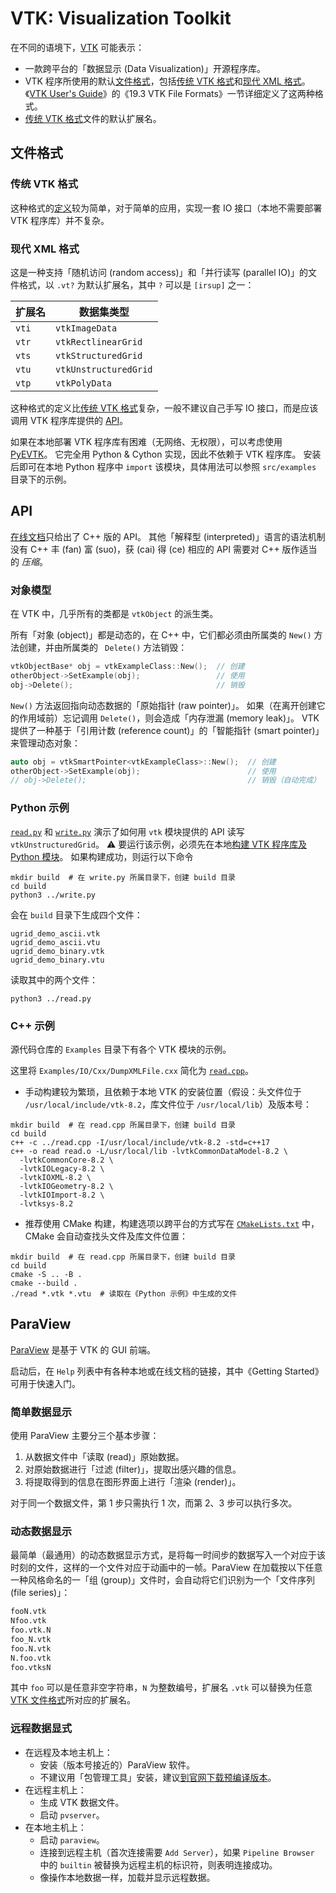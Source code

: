 # VTK: Visualization Toolkit

在不同的语境下，[VTK](https://www.vtk.org) 可能表示：
- 一款跨平台的「数据显示 (Data Visualization)」开源程序库。
- VTK 程序所使用的默认[文件格式](#文件格式)，包括[传统 VTK 格式](./legacy_vtk_format.md#传统-VTK-格式)和[现代 XML 格式](#现代-XML-格式)。《[VTK User's Guide](https://www.kitware.com/products/books/VTKUsersGuide.pdf)》的《19.3 VTK File Formats》一节详细定义了这两种格式。
- [传统 VTK 格式](./legacy_vtk_format.md#传统-VTK-格式)文件的默认扩展名。

## 文件格式
### 传统 VTK 格式
这种格式的[定义](./legacy_vtk_format.md#传统-VTK-格式)较为简单，对于简单的应用，实现一套 IO 接口（本地不需要部署 VTK 程序库）并不复杂。

### 现代 XML 格式
这是一种支持「随机访问 (random access)」和「并行读写 (parallel IO)」的文件格式，以 `.vt?` 为默认扩展名，其中 `?` 可以是 `[irsup]` 之一：

| 扩展名 | 数据集类型              |
| ----- | --------------------- |
| `vti` | `vtkImageData`        |
| `vtr` | `vtkRectlinearGrid`   |
| `vts` | `vtkStructuredGrid`   |
| `vtu` | `vtkUnstructuredGrid` |
| `vtp` | `vtkPolyData`         |

这种格式的定义比[传统 VTK 格式](./legacy_vtk_format.md#传统-VTK-格式)复杂，一般不建议自己手写 IO 接口，而是应该调用 VTK 程序库提供的 [API](#API)。

如果在本地部署 VTK 程序库有困难（无网络、无权限），可以考虑使用 [PyEVTK](https://bitbucket.org/pauloh/pyevtk)。
它完全用 Python & Cython 实现，因此不依赖于 VTK 程序库。
安装后即可在本地 Python 程序中 `import` 该模块，具体用法可以参照 `src/examples` 目录下的示例。

## API
[在线文档](https://vtk.org/doc/nightly/html)只给出了 C++ 版的 API。
其他「解释型 (interpreted)」语言的语法机制没有 C++ 丰 (fan) 富 (suo)，获 (cai) 得 (ce) 相应的 API 需要对 C++ 版作适当的 *压缩*。

### 对象模型
在 VTK 中，几乎所有的类都是 `vtkObject` 的派生类。

所有「对象 (object)」都是动态的，在 C++ 中，它们都必须由所属类的 `New()` 方法创建，并由所属类的 ` Delete()` 方法销毁：
```cpp
vtkObjectBase* obj = vtkExampleClass::New();  // 创建
otherObject->SetExample(obj);                 // 使用
obj->Delete();                                // 销毁
```

`New()` 方法返回指向动态数据的「原始指针 (raw pointer)」。
如果（在离开创建它的作用域前）忘记调用 `Delete()`，则会造成「内存泄漏 (memory leak)」。
VTK 提供了一种基于「引用计数 (reference count)」的「智能指针 (smart pointer)」来管理动态对象：
```cpp
auto obj = vtkSmartPointer<vtkExampleClass>::New();  // 创建
otherObject->SetExample(obj);                        // 使用
// obj->Delete();                                    // 销毁（自动完成）
```

### Python 示例
[`read.py`](./read.py) 和 [`write.py`](./write.py) 演示了如何用 `vtk` 模块提供的 API 读写 `vtkUnstructuredGrid`。
⚠️ 要运行该示例，必须先在本地[构建 VTK 程序库及 Python 模块](https://vtk.org/Wiki/VTK/Configure_and_Build)。
如果构建成功，则运行以下命令
```shell
mkdir build  # 在 write.py 所属目录下，创建 build 目录
cd build
python3 ../write.py 
```
会在 `build` 目录下生成四个文件：
```shell
ugrid_demo_ascii.vtk
ugrid_demo_ascii.vtu
ugrid_demo_binary.vtk
ugrid_demo_binary.vtu
```
读取其中的两个文件：
```
python3 ../read.py 
```

### C++ 示例
源代码仓库的 `Examples` 目录下有各个 VTK 模块的示例。

这里将 `Examples/IO/Cxx⁩/DumpXMLFile.cxx` 简化为 [`read.cpp`](./read.cpp)。
- 手动构建较为繁琐，且依赖于本地 VTK 的安装位置（假设：头文件位于 `/usr/local/include/vtk-8.2`，库文件位于 `/usr/local/lib`）及版本号：
```shell
mkdir build  # 在 read.cpp 所属目录下，创建 build 目录
cd build
c++ -c ../read.cpp -I/usr/local/include/vtk-8.2 -std=c++17
c++ -o read read.o -L/usr/local/lib -lvtkCommonDataModel-8.2 \
  -lvtkCommonCore-8.2 \
  -lvtkIOLegacy-8.2 \
  -lvtkIOXML-8.2 \
  -lvtkIOGeometry-8.2 \
  -lvtkIOImport-8.2 \
  -lvtksys-8.2
```
- 推荐使用 CMake 构建，构建选项以跨平台的方式写在 [`CMakeLists.txt`](./CMakeLists.txt) 中，CMake 会自动查找头文件及库文件位置：
```shell
mkdir build  # 在 read.cpp 所属目录下，创建 build 目录
cd build
cmake -S .. -B .
cmake --build .
./read *.vtk *.vtu  # 读取在《Python 示例》中生成的文件
```

## ParaView

[ParaView](https://www.paraview.org) 是基于 VTK 的 GUI 前端。

启动后，在 `Help` 列表中有各种本地或在线文档的链接，其中《Getting Started》可用于快速入门。

### 简单数据显示

使用 ParaView 主要分三个基本步骤：

1. 从数据文件中「读取 (read)」原始数据。
2. 对原始数据进行「过滤 (filter)」，提取出感兴趣的信息。
3. 将提取得到的信息在图形界面上进行「渲染 (render)」。

对于同一个数据文件，第 1 步只需执行 1 次，而第 2、3 步可以执行多次。

### 动态数据显示

最简单（最通用）的动态数据显示方式，是将每一时间步的数据写入一个对应于该时刻的文件，这样的一个文件对应于动画中的一帧。ParaView 在加载按以下任意一种风格命名的一「组 (group)」文件时，会自动将它们识别为一个「文件序列 (file series)」：

```txt
fooN.vtk
Nfoo.vtk
foo.vtk.N
foo_N.vtk
foo.N.vtk
N.foo.vtk
foo.vtksN
```
其中 `foo` 可以是任意非空字符串，`N` 为整数编号，扩展名 `.vtk` 可以替换为任意[ VTK 文件格式](#文件格式)所对应的扩展名。

### 远程数据显式
- 在远程及本地主机上：
  - 安装（版本号接近的）ParaView 软件。
  - 不建议用「包管理工具」安装，建议[到官网下载预编译版本](https://www.paraview.org/download/)。
- 在远程主机上：
  - 生成 VTK 数据文件。
  - 启动 `pvserver`。
- 在本地主机上：
  - 启动 `paraview`。
  - 连接到远程主机（首次连接需要 `Add Server`），如果 `Pipeline Browser` 中的 `builtin` 被替换为远程主机的标识符，则表明连接成功。
  - 像操作本地数据一样，加载并显示远程数据。

